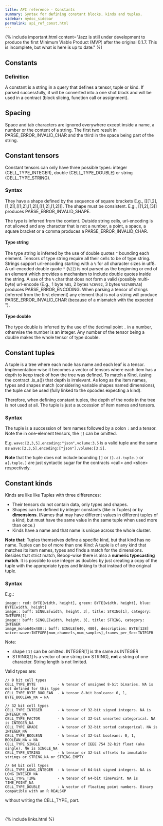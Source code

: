 ```yaml
---
title: API reference - Constants
summary: Syntax for defining constant blocks, kinds and tuples.
sidebar: mydoc_sidebar
permalink: api_ref_const.html
---
```


{% include important.html content="Jazz is still under development to produce the first Minimum Viable Product (MVP) after the original 0.1.7.
This is incomplete, but what is here is up to date." %}

## Constants

### Definition

A constant is a string in a query that defines a tensor, tuple or kind. If parsed successfully, it will be converted into a one shot block
and will be used in a contract (block slicing, function call or assignment).

## Spacing

Space and tab characters are ignored everywhere except inside a name, a number or the content of a string. The first two result in
PARSE_ERROR_INVALID_CHAR and the third in the space being part of the string.

## Constant tensors

Constant tensors can only have three possible types: integer (CELL_TYPE_INTEGER), double (CELL_TYPE_DOUBLE) or string (CELL_TYPE_STRING).

### Syntax

They have a shape defined by the sequence of square brackets E.g., [[[1,2],[1,2]],[[1,2],[1,2]],[[1,2],[1,2]]]. The shape must be
consistent. E.g., [[1,2],[3]] produces PARSE_ERROR_INVALID_SHAPE.

The type is inferred from the content. Outside string cells, url-encoding is not allowed and any character that is not a number, a point,
a space, a square bracket or a comma produces a PARSE_ERROR_INVALID_CHAR.

#### Type string

The type string is inferred by the use of double quotes `"` bounding each element. Tensors of type string require all their cells to be
of type string. Strings support url-encoding starting with a `%` for all character sizes in utf8. A url-encoded double quote `"` (`%22`)
is not parsed as the beginning or end of an element which provides a mechanism to include double quotes inside the string.
A use of the `%` char that does not form a valid (possibly multi-byte) url-encode (E.g., 1 byte `%81`, 2 bytes `%C6%92`,
3 bytes `%E2%80%A6`) produces PARSE_ERROR_ENCODING. When parsing a tensor of strings (inferred from the first element) any
element that is not a string will produce PARSE_ERROR_INVALID_CHAR (because of a mismatch with the expected ").

#### Type double

The type double is inferred by the use of the decimal point `.` in a number, otherwise the number is an integer. Any number of the tensor
being a double makes the whole tensor of type double.

## Constant tuples

A tuple is a tree where each node has name and each leaf is a tensor. Implementation-wise it becomes a vector of tensors where each item
has a depth to keep track of how the tree was defined. To match a Kind, (using the contract .is_a()) that depth is irrelevant. As long
as the item names, types and shapes match (considering variable shapes named dimensions), the tuple can be used (fully linked to the
opcodes expecting a kind).

Therefore, when defining constant tuples, the depth of the node in the tree is not used at all. The tuple is just a succession of item
names and tensors.

### Syntax

The tuple is a succession of item names followed by a colon `:` and a tensor. Note the in one-element tensors, the `[]` can be omitted.

E.g. `wave:[2,3,5],encoding:"json",volume:3.5` is a valid tuple and the same as `wave:[2,3,5],encoding:["json"],volume:[3.5]`.

**Note** that the tuple does not include bounding `[]` or `()`.  `a(.tuple.)` or `a[.tuple.]` are just syntactic sugar for the contracts
\<call\> and \<slice\> respectively.

## Constant kinds

Kinds are like like Tuples with three differences:

- Their tensors do not contain data, only types and shapes.
- Shapes can be defined by integer constants (like in Tuples) or by **dimensions**. (Names that may have different values in different tuples of a kind, but must have the same value in the same tuple when used more than once.)
- Kinds have a name and that name is unique across the whole cluster.

**Note that**: Tuples themselves define a specific kind, but that kind has no name. Tuples can be of more than one Kind: A tuple is of any
kind that matches its item names, types and finds a match for the dimensions. Besides that strict match, Bebop-wise there is also a **numeric typecasting match**. It is possible to use integer as doubles by just creating a copy of the tuple with the appropriate types and linking
to that instead of the original tuple.

### Syntax

E.g.:
```
image:: red: BYTE[width, height], green: BYTE[width, height], blue: BYTE[width, height]
image:: buff: SINGLE[width, height, 3], title: STRING[1], category: INTEGER[1]
image:: buff: SINGLE[width, height, 3], title: STRING, category: INTEGER
image_mono640x480:: buff: SINGLE[640, 480], description: BYTE[128]
voice::wave:INTEGER[num_channels,num_samples],frames_per_Sec:INTEGER
```
Note:
- shape `[1]` can be omitted. INTEGER[1] is the same as INTEGER
- STRING[1] Is a vector of one string (== STRING), **not** a string of one character. String length is not limited.

Valid types are:

```
// 8 bit cell types
CELL_TYPE_BYTE          - A tensor of unsigned 8-bit binaries. NA is not defined for this type
CELL_TYPE_BYTE_BOOLEAN  - A tensor 8-bit booleans: 0, 1, BYTE_BOOLEAN_NA = NA

// 32 bit cell types
CELL_TYPE_INTEGER       - A tensor of 32-bit signed integers. NA is INTEGER_NA
CELL_TYPE_FACTOR        - A tensor of 32-bit unsorted categorical. NA is INTEGER_NA
CELL_TYPE_GRADE         - A tensor of 32-bit sorted categorical. NA is INTEGER_NA
CELL_TYPE_BOOLEAN       - A tensor of 32-bit booleans: 0, 1, BOOLEAN_NA = NA
CELL_TYPE_SINGLE        - A tensor of IEEE 754 32-bit float (aka single). NA is SINGLE_NA
CELL_TYPE_STRING        - A tensor or 32-bit offsets to immutable strings or STRING_NA or STRING_EMPTY

// 64 bit cell types
CELL_TYPE_LONG_INTEGER  - A tensor of 64-bit signed integers. NA is LONG_INTEGER_NA
CELL_TYPE_TIME          - A tensor of 64-bit TimePoint. NA is TIME_POINT_NA
CELL_TYPE_DOUBLE        - A vector of floating point numbers. Binary compatible with an R REALSXP
```
without writing the CELL_TYPE_ part.

<br/>

{% include links.html %}
